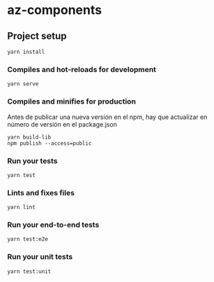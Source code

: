 # az-components

## Project setup
```
yarn install
```

### Compiles and hot-reloads for development
```
yarn serve
```

### Compiles and minifies for production

Antes de publicar una nueva versión en el npm, hay que actualizar en número de versión en el package.json

```
yarn build-lib
npm publish --access=public
```

### Run your tests
```
yarn test
```

### Lints and fixes files
```
yarn lint
```

### Run your end-to-end tests
```
yarn test:e2e
```

### Run your unit tests
```
yarn test:unit
```
